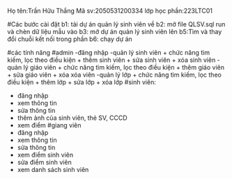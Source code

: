 Họ tên:Trần Hữu Thắng
Mã sv:2050531200334
lớp học phần:223LTC01

#Các bước cài đặt 
b1: tải dự án quản lý sinh viên về
b2: mở file QLSV.sql run  và chèn dữ liệu mẫu vào
b3: mở dự án quản lý sinh viên lên
b5:Tìm và thay đổi chuỗi kết nối trong phần <connectionStrings>
b6: chạy dự án

#các tính năng
#admin
    -đăng nhập
    -quản lý sinh viên
      + chức năng tìm kiếm, lọc theo điều kiện
      + thêm sinh viên
      + sửa sinh viên
      + xóa sinh viên
    -quản lý giáo viên
      + chức năng tìm kiếm, lọc theo điều kiện
       + thêm giáo viên
      + sửa giáo viên
      + xóa xóa viên
    -quản lý lớp
        + chức năng tìm kiếm, lọc theo điều kiện
       + thêm lớp 
      + sửa  lớp
      + xóa lớp 
#sinh viên:
  - đăng nhập
  - xem thông tin
  - sửa thông tin
  - thêm ảnh của sinh viên, thẻ SV, CCCD
  - xem điểm
#giang viên
  - đăng nhập
  - xem thông tin
  - sửa thông tin
  - xem điểm sinh viên
  - sửa điểm sinh viên
  - xem danh sách sinh viên

